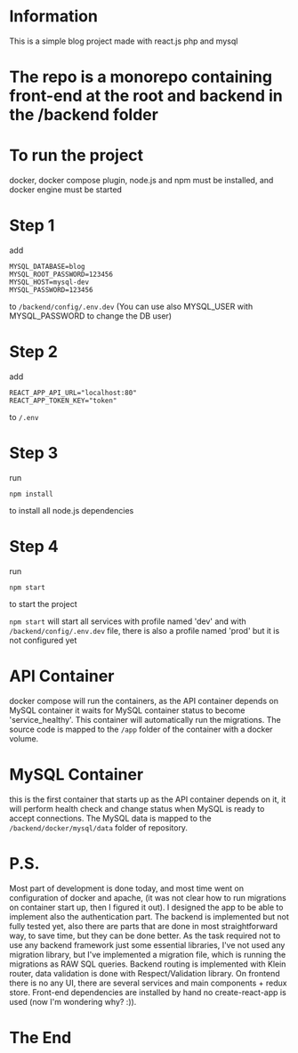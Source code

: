 # Information
This is a simple blog project made with react.js php and mysql

# The repo is a monorepo containing front-end at the root and backend in the /backend folder

# To run the project

docker, docker compose plugin, node.js and npm must be installed, and docker engine must be started

# Step 1

add
```
MYSQL_DATABASE=blog
MYSQL_ROOT_PASSWORD=123456
MYSQL_HOST=mysql-dev
MYSQL_PASSWORD=123456
```

to `/backend/config/.env.dev` (You can use also MYSQL_USER with MYSQL_PASSWORD to change the DB user)

# Step 2

add

```
REACT_APP_API_URL="localhost:80"
REACT_APP_TOKEN_KEY="token"
```

to `/.env`

# Step 3

run

```
npm install
```

to install all node.js dependencies

# Step 4

run

```
npm start
```

to start the project

`npm start` will start all services with profile named 'dev' and with `/backend/config/.env.dev` file,
there is also a profile named 'prod' but it is not configured yet

# API Container

docker compose will run the containers, as the API container depends on MySQL container
it waits for MySQL container status to become 'service_healthy'. This container will automatically run the migrations.
The source code is mapped to the `/app` folder of the container with a docker volume. 

# MySQL Container

this is the first container that starts up as the API container depends on it, it will perform health check
and change status when MySQL is ready to accept connections. The MySQL data is
mapped to the `/backend/docker/mysql/data` folder of repository.

# P.S.

Most part of development is done today, and most time went on configuration of docker and apache,
(it was not clear how to run migrations on container start up, then I figured it out).
I designed the app to be able to implement also the authentication part.
The backend is implemented but not fully tested yet,
also there are parts that are done in most straightforward way,
to save time, but they can be done better.
As the task required not to use any backend framework just some essential libraries, I've not used any migration
library, but I've implemented a migration file, which is running the migrations as RAW SQL queries.
Backend routing is implemented with Klein router, data validation is done with Respect/Validation library.
On frontend there is no any UI, there are several services and main components + redux store.
Front-end dependencies are installed by hand no create-react-app is used (now I'm wondering why? :)).

# The End








